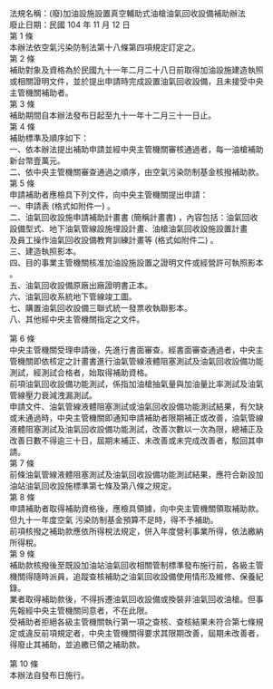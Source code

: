 法規名稱：(廢)加油設施設置真空輔助式油槍油氣回收設備補助辦法  
廢止日期：民國 104 年 11 月 12 日  
第 1 條  
本辦法依空氣污染防制法第十八條第四項規定訂定之。  
第 2 條  
補助對象及資格為於民國九十一年二月二十八日前取得加油設施建造執照  
或相關證明文件，並於提出申請時完成設置油氣回收設備，且未接受中央  
主管機關補助者。  
第 3 條  
補助期間自本辦法發布日起至九十一年十二月三十一日止。  
第 4 條  
補助標準及順序如下：  
一、依本辦法提出補助申請並經中央主管機關審核通過者，每一油槍補助  
新台幣壹萬元。  
二、依中央主管機關審查通過之順序，由空氣污染防制基金核撥補助款。  
第 5 條  
申請補助者應檢具下列文件，向中央主管機關提出申請：  
一、申請表 (格式如附件一) 。  
二、油氣回收設施申請補助計畫書 (簡稱計畫書) ，內容包括：油氣回收  
設備型式、地下油氣管線設施埋設計畫、油槍油氣回收設施設置計畫  
及員工操作油氣回收設備教育訓練計畫等 (格式如附件二) 。  
三、建造執照影本。  
四、目的事業主管機關核准加油設施設置之證明文件或經營許可執照影本  
。  
五、油氣回收設備原廠出廠證明書正本。  
六、油氣回收系統地下管線竣工圖。  
七、購置油氣回收設備三聯式統一發票收執聯影本。  
八、其他經中央主管機關指定之文件。  


第 6 條  
中央主管機關受理申請後，先進行書面審查。經書面審查通過者，中央主  
管機關即依核定之計畫書進行油氣管線液體阻塞測試及油氣回收設備功能  
測試，經測試合格者，始取得補助資格。  
前項油氣回收設備功能測試，係指加油槍抽氣量與加油量比率測試及油氣  
管線壓力衰減洩漏測試。  
申請文件、油氣管線液體阻塞測試或油氣回收設備功能測試結果，有欠缺  
或未通過時，中央主管機關即通知申請補助者限期補正或改善，油氣管線  
液體阻塞測試及油氣回收設備功能測試，改善次數以一次為限，總補正及  
改善日數不得逾三十日，屆期未補正、未改善或未完成改善者，駁回其申  
請。  
第 7 條  
前條油氣管線液體阻塞測試及油氣回收設備功能測試結果，應符合新設加  
油站油氣回收設施標準第七條及第八條之規定。  
第 8 條  
申請補助者取得補助資格後，應檢具領據，向中央主管機關領取補助款。  
但九十一年度空氣 污染防制基金預算不足時，得不予補助。  
前項核撥之補助款應依所得稅法規定，併入年度營利事業所得，依法繳納  
所得稅。  
第 9 條  
補助款核撥後至既設加油站油氣回收相關管制標準發布施行前，各級主管  
機關得隨時派員，追蹤查核補助之油氣回收設備使用情形及維修、保養紀  
錄。  
業者取得補助款後，不得拆遷油氣回收設備或換裝非油氣回收油槍。但事  
先報經中央主管機關同意者，不在此限。  
受補助者拒絕各級主管機關執行第一項之查核、查核結果未符合第七條規  
定或違反前項規定者，中央主管機關得要求其限期改善，屆期未改善者，  
得廢止其補助，並追繳已領之補助款。  


第 10 條  
本辦法自發布日施行。  


